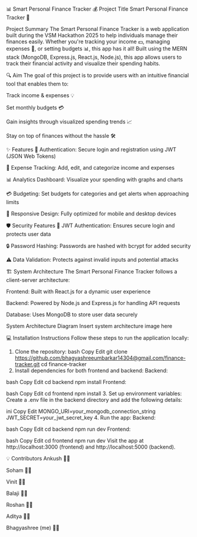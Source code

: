 
📊 Smart Personal Finance Tracker 💰
Project Title
Smart Personal Finance Tracker 📱

Project Summary
The Smart Personal Finance Tracker is a web application built during the VSM Hackathon 2025 to help individuals manage their finances easily. Whether you're tracking your income 💵, managing expenses 💸, or setting budgets 📊, this app has it all! Built using the MERN stack (MongoDB, Express.js, React.js, Node.js), this app allows users to track their financial activity and visualize their spending habits.

🔍 Aim
The goal of this project is to provide users with an intuitive financial tool that enables them to:

Track income & expenses 💡

Set monthly budgets 💳

Gain insights through visualized spending trends 📈

Stay on top of finances without the hassle 🛠️

✨ Features
🔐 Authentication: Secure login and registration using JWT (JSON Web Tokens)

💸 Expense Tracking: Add, edit, and categorize income and expenses

📊 Analytics Dashboard: Visualize your spending with graphs and charts

💳 Budgeting: Set budgets for categories and get alerts when approaching limits

📱 Responsive Design: Fully optimized for mobile and desktop devices

🛡️ Security Features
🔑 JWT Authentication: Ensures secure login and protects user data

🔒 Password Hashing: Passwords are hashed with bcrypt for added security

⚠️ Data Validation: Protects against invalid inputs and potential attacks

🏗️ System Architecture
The Smart Personal Finance Tracker follows a client-server architecture:

Frontend: Built with React.js for a dynamic user experience

Backend: Powered by Node.js and Express.js for handling API requests

Database: Uses MongoDB to store user data securely

System Architecture Diagram
Insert system architecture image here

💻 Installation Instructions
Follow these steps to run the application locally:

1. Clone the repository:
bash
Copy
Edit
git clone https://github.com/bhagyashreeumbarkar14304@gmail.com/finance-tracker.git
cd finance-tracker
2. Install dependencies for both frontend and backend:
Backend:

bash
Copy
Edit
cd backend
npm install
Frontend:

bash
Copy
Edit
cd frontend
npm install
3. Set up environment variables:
Create a .env file in the backend directory and add the following details:

ini
Copy
Edit
MONGO_URI=your_mongodb_connection_string
JWT_SECRET=your_jwt_secret_key
4. Run the app:
Backend:

bash
Copy
Edit
cd backend
npm run dev
Frontend:

bash
Copy
Edit
cd frontend
npm run dev
Visit the app at http://localhost:3000 (frontend) and http://localhost:5000 (backend).

💡 Contributors
Ankush 👨‍💻

Soham 👨‍💻

Vinit 👨‍💻

Balaji 👨‍💻

Roshan 👨‍💻

Aditya 👨‍💻

Bhagyashree (me) 👩‍💻





